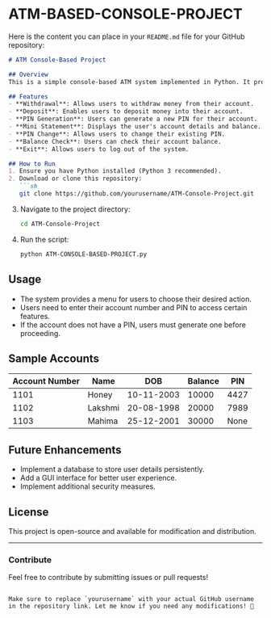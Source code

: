 # ATM-BASED-CONSOLE-PROJECT
Here is the content you can place in your `README.md` file for your GitHub repository:  

```markdown
# ATM Console-Based Project

## Overview
This is a simple console-based ATM system implemented in Python. It provides basic banking functionalities such as withdrawal, deposit, PIN generation, mini statements, PIN change, and balance check.

## Features
- **Withdrawal**: Allows users to withdraw money from their account.
- **Deposit**: Enables users to deposit money into their account.
- **PIN Generation**: Users can generate a new PIN for their account.
- **Mini Statement**: Displays the user's account details and balance.
- **PIN Change**: Allows users to change their existing PIN.
- **Balance Check**: Users can check their account balance.
- **Exit**: Allows users to log out of the system.

## How to Run
1. Ensure you have Python installed (Python 3 recommended).
2. Download or clone this repository:
   ```sh
   git clone https://github.com/yourusername/ATM-Console-Project.git
   ```
3. Navigate to the project directory:
   ```sh
   cd ATM-Console-Project
   ```
4. Run the script:
   ```sh
   python ATM-CONSOLE-BASED-PROJECT.py
   ```

## Usage
- The system provides a menu for users to choose their desired action.
- Users need to enter their account number and PIN to access certain features.
- If the account does not have a PIN, users must generate one before proceeding.

## Sample Accounts
| Account Number | Name   | DOB         | Balance | PIN  |
|---------------|--------|-------------|---------|------|
| 1101         | Honey  | 10-11-2003   | 10000   | 4427 |
| 1102         | Lakshmi | 20-08-1998  | 20000   | 7989 |
| 1103         | Mahima  | 25-12-2001  | 30000   | None |

## Future Enhancements
- Implement a database to store user details persistently.
- Add a GUI interface for better user experience.
- Implement additional security measures.

## License
This project is open-source and available for modification and distribution.

---

### Contribute
Feel free to contribute by submitting issues or pull requests!
```

Make sure to replace `yourusername` with your actual GitHub username in the repository link. Let me know if you need any modifications! 🚀
